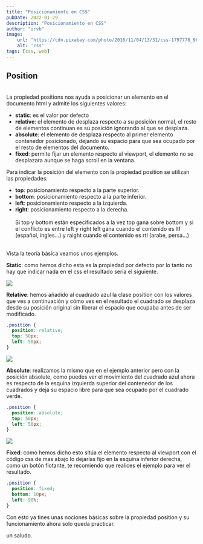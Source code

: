 ```yaml
---
title: "Posicionamiento en CSS"
pubDate: 2022-01-29
description: "Posicionamiento en CSS"
author: "irvb"
image:
    url: "https://cdn.pixabay.com/photo/2016/11/04/13/31/css-1797778_960_720.jpg"
    alt: 'css'
tags: [css, web]
---
```


## Position

<br>
La propiedad positions nos ayuda a posicionar un elemento en el documento html y admite los siguientes valores:

- **static**: es el valor por defecto
- **relative**: el elemento de desplaza respecto a su posición normal, el resto de elementos continuan es su posición ignorando al que se desplaza.
- **absolute**: el elemento de desplaza respecto al primer elemento contenedor posicionado, dejando su espacio para que sea ocupado por el resto de elementos del documento.
- **fixed**: permite fijar un elemento respecto al viewport, el elemento no se desplazara aunque se haga scroll en la ventana.

Para indicar la posición del elemento con la propiedad position se utilizan las propiedades:

- **top**: posicionamiento respecto a la parte superior.
- **bottom**: posicionamiento respecto a la parte inferior.
- **left**: posicionamiento respecto a la izquierda.
- **right**: posicionamiento respecto a la derecha.  
  <br>
  Si top y bottom están especificados a la vez top gana sobre bottom y si el conflicto es entre left y right left gana cuando el contenido es ltf (español, ingles...) y raight cuando el contenido es rtl (arabe, persa...)  
  <br>

Vista la teoría básica veamos unos ejemplos.

**Static**: como hemos dicho esta es la propiedad por defecto por lo tanto no hay que indicar nada en el css el resultado seria el siguiente.

<div class="img-entrada">
  <img class="img-entrada" src="/img/css/css-position-one.png ">
</div>

**Relative**: hemos añadido al cuadrado azul la clase position con los valores que ves a continuación y cómo ves en el resultado el cuadrado se desplaza desde su posición original sin liberar el espacio que ocupaba antes de ser modificado.

```css
.position {
  position: relative;
  top: 50px;
  left: 50px;
}
```

<div class="img-entrada">
  <img class="img-entrada" src="/img/css/css-position-two.png">
</div>

**Absolute**: realizamos la mismo que en el ejemplo anterior pero con la posición absolute, como puedes ver el movimiento del cuadrado azul ahora es respecto de la esquina izquierda superior del contenedor de los cuadrados y deja su espacio libre para que sea ocupado por el cuadrado verde.

```css
.position {
  position: absolute;
  top: 50px;
  left: 50px;
}
```

<div class="img-entrada">
  <img class="img-entrada" src="/img/css/css-position-tree.png">
</div>

**Fixed**: como hemos dicho esto sitúa el elemento respecto al viewport con el código css de mas abajo lo dejarías fijo en la esquina inferior derecha, como un botón flotante, te recomiendo que realices el ejemplo para ver el resultado.

```css
.position {
  position: fixed;
  bottom: 10px;
  left: 90%;
}
```

Con esto ya tines unas nociones básicas sobre la propiedad position y su funcionamiento ahora solo queda practicar.

un saludo.
